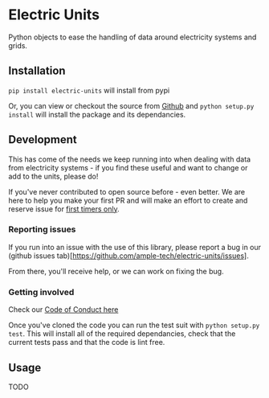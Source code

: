 # Electric Units

Python objects to ease the handling of data around electricity systems and grids.

## Installation

`pip install electric-units` will install from pypi

Or, you can view or checkout the source from [Github](https://github.com/ample-tech/electric-units) and `python setup.py install` will install the package and its
dependancies.

## Development
This has come of the needs we keep running into when dealing with data from
electricity systems - if you find these useful and want to change or add to
the units, please do!

If you've never contributed to open source before - even better. We are here
to help you make your first PR and will make an effort to create and reserve
issue for [first timers only](https://www.firsttimersonly.com).

### Reporting issues
If you run into an issue with the use of this library, please report a bug in our
(github issues tab)[https://github.com/ample-tech/electric-units/issues].

From there, you'll receive help, or we can work on fixing the bug.

### Getting involved

Check our [Code of Conduct here](https://github.com/ample-tech/electric-units/blob/master/CODE_OF_CONDUCT.md)

Once you've cloned the code you can run the test suit with `python setup.py test`.
This will install all of the required dependancies, check that the current tests
pass and that the code is lint free.


## Usage

TODO
